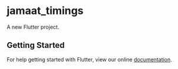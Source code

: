 # jamaat_timings

A new Flutter project.

## Getting Started

For help getting started with Flutter, view our online
[documentation](https://flutter.io/).
